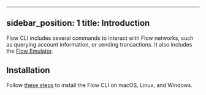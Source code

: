 ---
sidebar_position: 1
title: Introduction
------

Flow CLI includes several commands to interact with Flow networks, such as querying account information,
or sending transactions. It also includes the [Flow Emulator](../flow-cli/deployment/start-emulator.md).

## Installation

Follow [these steps](../flow-cli/install.md) to install the Flow CLI on 
macOS, Linux, and Windows.
